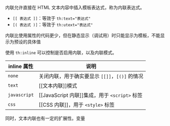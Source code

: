 内联允许直接在 HTML 文本内容中插入模板表达式，称为内联表达式。

* `[[ 表达式 ]]`：等效于 `th:text="表达式"`
* `[( 表达式 )]`：等效于 `th:utext="表达式"`

内联比使用属性的代码更少，但在静态显示（调试用）时只能显示为模板，不能显示为预设的具体值

使用 `th:inline` 可以控制是否启用内联，以及内联模式。

| inline 属性    | 说明                                   |
| ------------ | ------------------------------------ |
| `none`       | 关闭内联，用于确实要显示 `[[]]`，`[()]` 的情况       |
| `text`       | [[文本内联]]模式                           |
| `javascript` | [[JavaScript 内联]]集成，用于 `<script>` 标签 |
| `css`        | [[CSS 内联]]，用于 `<style>` 标签           |

同时，文本内联也有一定的扩展性。变量
